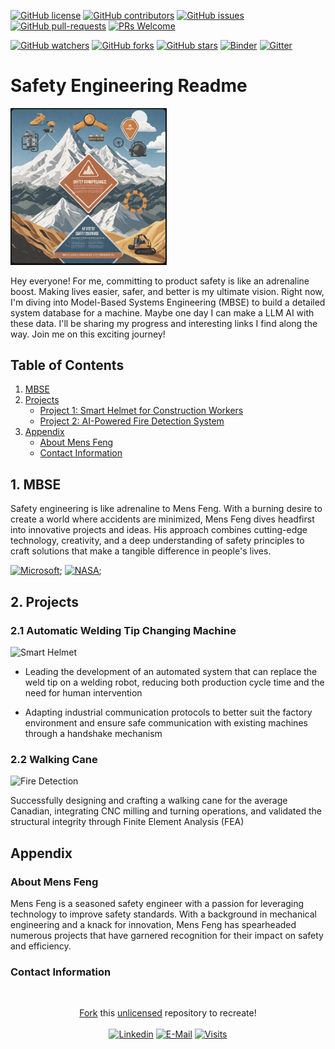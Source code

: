 [![GitHub license](https://img.shields.io/github/license/microsoft/AI-For-Beginners.svg)](https://github.com/microsoft/AI-For-Beginners/blob/main/LICENSE)
[![GitHub contributors](https://img.shields.io/github/contributors/microsoft/AI-For-Beginners.svg)](https://GitHub.com/microsoft/AI-For-Beginners/graphs/contributors/)
[![GitHub issues](https://img.shields.io/github/issues/microsoft/AI-For-Beginners.svg)](https://GitHub.com/microsoft/AI-For-Beginners/issues/)
[![GitHub pull-requests](https://img.shields.io/github/issues-pr/microsoft/AI-For-Beginners.svg)](https://GitHub.com/microsoft/AI-For-Beginners/pulls/)
[![PRs Welcome](https://img.shields.io/badge/PRs-welcome-brightgreen.svg?style=flat-square)](http://makeapullrequest.com)

[![GitHub watchers](https://img.shields.io/github/watchers/microsoft/AI-For-Beginners.svg?style=social&label=Watch)](https://GitHub.com/microsoft/AI-For-Beginners/watchers/)
[![GitHub forks](https://img.shields.io/github/forks/microsoft/AI-For-Beginners.svg?style=social&label=Fork)](https://GitHub.com/microsoft/AI-For-Beginners/network/)
[![GitHub stars](https://img.shields.io/github/stars/microsoft/AI-For-Beginners.svg?style=social&label=Star)](https://GitHub.com/microsoft/AI-For-Beginners/stargazers/)
[![Binder](https://mybinder.org/badge_logo.svg)](https://mybinder.org/v2/gh/microsoft/ai-for-beginners/HEAD)
[![Gitter](https://badges.gitter.im/Microsoft/ai-for-beginners.svg)](https://gitter.im/Microsoft/ai-for-beginners?utm_source=badge&utm_medium=badge&utm_campaign=pr-badge)


# Safety Engineering Readme

<img src="images/Safety.png" width="250">

Hey everyone! For me, committing to product safety is like an adrenaline boost. Making lives easier, safer, and better is my ultimate vision. Right now, I'm diving into Model-Based Systems Engineering (MBSE) to build a detailed system database for a machine. Maybe one day I can make a LLM AI with these data. I'll be sharing my progress and interesting links I find along the way. Join me on this exciting journey!

## Table of Contents

1. [MBSE](#MBSE)
2. [Projects](#projects)
    - [Project 1: Smart Helmet for Construction Workers](#project-1-smart-helmet-for-construction-workers)
    - [Project 2: AI-Powered Fire Detection System](#project-2-ai-powered-fire-detection-system)
3. [Appendix](#appendix)
    - [About Mens Feng](#about-mens-feng)
    - [Contact Information](#contact-information)

## 1. MBSE

Safety engineering is like adrenaline to Mens Feng. With a burning desire to create a world where accidents are minimized, Mens Feng dives headfirst into innovative projects and ideas. His approach combines cutting-edge technology, creativity, and a deep understanding of safety principles to craft solutions that make a tangible difference in people's lives.

[![Microsoft](https://avatars.githubusercontent.com/u/6154722?s=200&v=4style=flat-square&logo)](https://microsoft.github.io/AI-For-Beginners/);
[![NASA](https://avatars.githubusercontent.com/u/848102?s=200&v=4style=flat-square&logo)](https://github.com/nasa/progpy/blob/master/README.md);

## 2. Projects

### 2.1 Automatic Welding Tip Changing Machine

![Smart Helmet](smart_helmet.jpg)

- Leading the development of an automated system that can replace the weld tip on a welding robot, reducing both production cycle time and the need for human intervention

- Adapting industrial communication protocols to better suit the factory environment and ensure safe communication with existing machines through a handshake mechanism

### 2.2 Walking Cane

![Fire Detection](fire_detection.jpg)

Successfully designing and crafting a walking cane for the average Canadian, integrating CNC milling and turning operations, and validated the structural integrity through Finite Element Analysis (FEA)

## Appendix

### About Mens Feng

Mens Feng is a seasoned safety engineer with a passion for leveraging technology to improve safety standards. With a background in mechanical engineering and a knack for innovation, Mens Feng has spearheaded numerous projects that have garnered recognition for their impact on safety and efficiency.

### Contact Information

&nbsp;<div align="center">
  [Fork](https://github.com/novatorem/novatorem/blob/main/SetUp.md) this [unlicensed](https://choosealicense.com/licenses/unlicense/) repository to recreate!<br><br>
  [![Linkedin](https://img.shields.io/badge/linked-in-369?style=flat-square&logo=linkedin&logoColor=white&color=blue)](https://www.linkedin.com/in/andrew-novac)
  [![E-Mail](https://img.shields.io/badge/email-reveal-2a8?style=flat-square&logo=gmail&logoColor=white)](https://mail.novac.dev/)
  [![Visits](https://komarev.com/ghpvc/?username=novatorem&logo=GitHub&label=github%20visits&color=336699&logoColor=white&style=flat-square)](https://github.com/novatorem)
</div>
